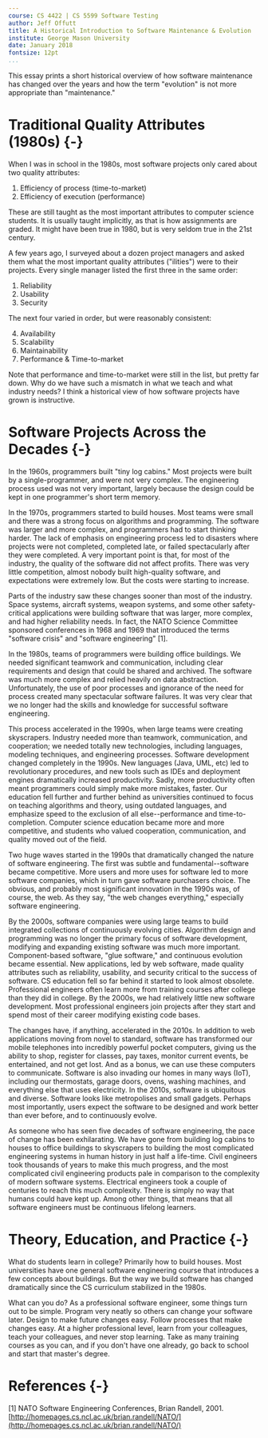 ```yaml
---
course: CS 4422 | CS 5599 Software Testing
author: Jeff Offutt
title: A Historical Introduction to Software Maintenance & Evolution
institute: George Mason University
date: January 2018
fontsize: 12pt
...
```


This essay prints a short historical overview of how software maintenance has changed over the years and how the term "evolution" is not more appropriate than "maintenance."

# Traditional Quality Attributes (1980s) {-}

When I was in school in the 1980s, most software projects only cared about two quality attributes:

1. Efficiency of process (time-to-market)
2. Efficiency of execution (performance)

These are still taught as the most important attributes to computer science students. It is usually taught implicitly, as that is how assignments are graded. It might have been true in 1980, but is very seldom true in the 21st century.

A few years ago, I surveyed about a dozen project managers and asked them what the most important quality attributes ("ilities") were to their projects. Every single manager listed the first three in the same order:

1. Reliability
2. Usability
3. Security

The next four varied in order, but were reasonably consistent:

4. Availability
5. Scalability
6. Maintainability
7. Performance & Time-to-market

Note that performance and time-to-market were still in the list, but pretty far down. Why do we have such a mismatch in what we teach and what industry needs? I think a historical view of how software projects have grown is instructive.

# Software Projects Across the Decades {-}

In the 1960s, programmers built "tiny log cabins." Most projects were built by a single-programmer, and were not very complex. The engineering process used was not very important, largely because the design could be kept in one programmer's short term memory.

In the 1970s, programmers started to build houses. Most teams were small and there was a strong focus on algorithms and programming. The software was larger and more complex, and programmers had to start thinking harder. The lack of emphasis on engineering process led to disasters where projects were not completed, completed late, or failed spectacularly after they were completed. A very important point is that, for most of the industry, the quality of the software did not affect profits. There was very little competition, almost nobody built high-quality software, and expectations were extremely low. But the costs were starting to increase.

Parts of the industry saw these changes sooner than most of the industry. Space systems, aircraft systems, weapon systems, and some other safety-critical applications were building software that was larger, more complex, and had higher reliability needs. In fact, the NATO Science Committee sponsored conferences in 1968 and 1969 that introduced the terms "software crisis" and "software engineering" [1].

In the 1980s, teams of programmers were building office buildings. We needed significant teamwork and communication, including clear requirements and design that could be shared and archived. The software was much more complex and relied heavily on data abstraction. Unfortunately, the use of poor processes and ignorance of the need for process created many spectacular software failures. It was very clear that we no longer had the skills and knowledge for successful software engineering.

This process accelerated in the 1990s, when large teams were creating skyscrapers. Industry needed more than teamwork, communication, and cooperation; we needed totally new technologies, including languages, modeling techniques, and engineering processes. Software development changed completely in the 1990s. New languages (Java, UML, etc) led to revolutionary procedures, and new tools such as IDEs and deployment engines dramatically increased productivity. Sadly, more productivity often meant programmers could simply make more mistakes, faster. Our education fell further and further behind as universities continued to focus on teaching algorithms and theory, using outdated languages, and emphasize speed to the exclusion of all else--performance and time-to-completion. Computer science education became more and more competitive, and students who valued cooperation, communication, and quality moved out of the field.

Two huge waves started in the 1990s that dramatically changed the nature of software engineering. The first was subtle and fundamental--software became competitive. More users and more uses for software led to more software companies, which in turn gave software purchasers choice. The obvious, and probably most significant innovation in the 1990s was, of course, the web. As they say, "the web changes everything," especially software engineering.

By the 2000s, software companies were using large teams to build integrated collections of continuously evolving cities. Algorithm design and programming was no longer the primary focus of software development, modifying and expanding existing software was much more important. Component-based software, "glue software," and continuous evolution became essential. New applications, led by web software, made quality attributes such as reliability, usability, and security critical to the success of software. CS education fell so far behind it started to look almost obsolete. Professional engineers often learn more from training courses after college than they did in college. By the 2000s, we had relatively little new software development. Most professional engineers join projects after they start and spend most of their career modifying existing code bases.

The changes have, if anything, accelerated in the 2010s. In addition to web applications moving from novel to standard, software has transformed our mobile telephones into incredibly powerful pocket computers, giving us the ability to shop, register for classes, pay taxes, monitor current events, be entertained, and not get lost. And as a bonus, we can use these computers to communicate. Software is also invading our homes in many ways (IoT), including our thermostats, garage doors, ovens, washing machines, and everything else that uses electricity. In the 2010s, software is ubiquitous and diverse. Software looks like metropolises and small gadgets. Perhaps most importantly, users expect the software to be designed and work better than ever before, and to continuously evolve.

As someone who has seen five decades of software engineering, the pace of change has been exhilarating. We have gone from building log cabins to houses to office buildings to skyscrapers to building the most complicated engineering systems in human history in just half a life-time. Civil engineers took thousands of years to make this much progress, and the most complicated civil engineering products pale in comparison to the complexity of modern software systems. Electrical engineers took a couple of centuries to reach this much complexity. There is simply no way that humans could have kept up. Among other things, that means that all software engineers must be continuous lifelong learners.

# Theory, Education, and Practice {-}

What do students learn in college? Primarily how to build houses. Most universities have one general software engineering course that introduces a few concepts about buildings. But the way we build software has changed dramatically since the CS curriculum stabilized in the 1980s.

What can you do? As a professional software engineer, some things turn out to be simple. Program very neatly so others can change your software later. Design to make future changes easy. Follow processes that make changes easy. At a higher professional level, learn from your colleagues, teach your colleagues, and never stop learning. Take as many training courses as you can, and if you don't have one already, go back to school and start that master's degree.

# References {-}

[1] NATO Software Engineering Conferences, Brian Randell, 2001. [http://homepages.cs.ncl.ac.uk/brian.randell/NATO/](http://homepages.cs.ncl.ac.uk/brian.randell/NATO/)
